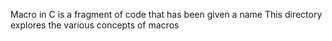 Macro in C is a fragment of code that has been given a name
This directory explores the various concepts of macros
